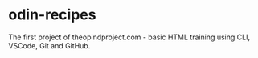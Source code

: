 # odin-recipes

The first project of theopindproject.com - basic HTML training using CLI, VSCode, Git and GitHub.
